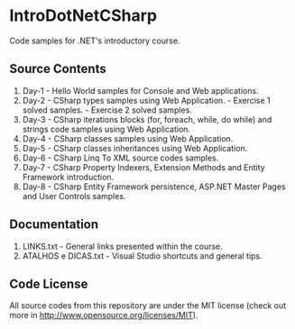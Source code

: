 IntroDotNetCSharp
=================

Code samples for .NET's introductory course.

## Source Contents

1. Day-1 - Hello World samples for Console and Web applications.
2. Day-2 - CSharp types samples using Web Application.
           - Exercise 1 solved samples.
           - Exercise 2 solved samples.
3. Day-3 - CSharp iterations blocks (for, foreach, while, do while) and strings code samples using Web Application.
4. Day-4 - CSharp classes samples using Web Application.
5. Day-5 - CSharp classes inheritances using Web Application.
6. Day-6 - CSharp Linq To XML source codes samples.
7. Day-7 - CSharp Property Indexers, Extension Methods and Entity Framework introduction.
8. Day-8 - CSharp Entity Framework persistence, ASP.NET Master Pages and User Controls samples.

## Documentation

1. LINKS.txt - General links presented within the course.
2. ATALHOS e DICAS.txt - Visual Studio shortcuts and general tips.

## Code License

All source codes from this repository are under the MIT license (check out more in http://www.opensource.org/licenses/MIT).
